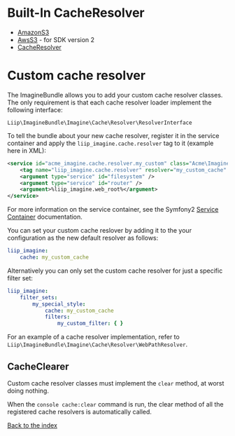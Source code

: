 # Built-In CacheResolver

* [AmazonS3](cache-resolver/amazons3.md)
* [AwsS3](cache-resolver/aws_s3.md) - for SDK version 2
* [CacheResolver](cache-resolver/cache.md)

# Custom cache resolver

The ImagineBundle allows you to add your custom cache resolver classes. The only
requirement is that each cache resolver loader implement the following interface:

    Liip\ImagineBundle\Imagine\Cache\Resolver\ResolverInterface

To tell the bundle about your new cache resolver, register it in the service
container and apply the `liip_imagine.cache.resolver` tag to it (example here in XML):

``` xml
<service id="acme_imagine.cache.resolver.my_custom" class="Acme\ImagineBundle\Imagine\Cache\Resolver\MyCustomCacheResolver">
    <tag name="liip_imagine.cache.resolver" resolver="my_custom_cache" />
    <argument type="service" id="filesystem" />
    <argument type="service" id="router" />
    <argument>%liip_imagine.web_root%</argument>
</service>
```

For more information on the service container, see the Symfony2
[Service Container](http://symfony.com/doc/current/book/service_container.html) documentation.

You can set your custom cache reslover by adding it to the your configuration as the new
default resolver as follows:

``` yaml
liip_imagine:
    cache: my_custom_cache
```

Alternatively you can only set the custom cache resolver for just a specific filter set:

``` yaml
liip_imagine:
    filter_sets:
        my_special_style:
            cache: my_custom_cache
            filters:
                my_custom_filter: { }
```

For an example of a cache resolver implementation, refer to
`Liip\ImagineBundle\Imagine\Cache\Resolver\WebPathResolver`.

## CacheClearer

Custom cache resolver classes must implement the ```clear``` method, at worst doing nothing.

When the ```console cache:clear``` command is run, the clear method of all the registered cache
resolvers is automatically called.

[Back to the index](index.md)

